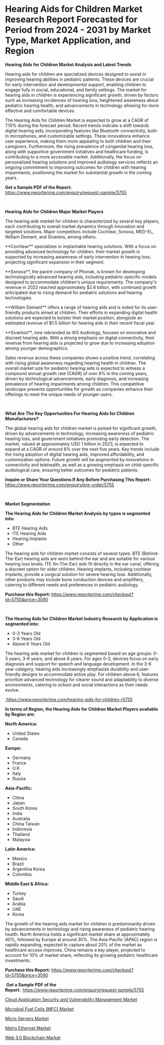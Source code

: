<p><h1>Hearing Aids for Children Market Research Report Forecasted for Period from 2024 -  2031 by Market Type, Market Application, and Region</h1></p><p><strong>Hearing Aids for Children Market Analysis and Latest Trends</strong></p>
<p><p>Hearing aids for children are specialized devices designed to assist in improving hearing abilities in pediatric patients. These devices are crucial for early intervention and developmental support, enabling children to engage fully in social, educational, and family settings. The market for hearing aids in children is experiencing significant growth, driven by factors such as increasing incidences of hearing loss, heightened awareness about pediatric hearing health, and advancements in technology allowing for more effective and comfortable devices.</p><p>The Hearing Aids for Children Market is expected to grow at a CAGR of 7.10% during the forecast period. Recent trends indicate a shift towards digital hearing aids, incorporating features like Bluetooth connectivity, built-in microphones, and customizable settings. These innovations enhance user experience, making them more appealing to both children and their caregivers. Furthermore, the rising prevalence of congenital hearing loss, along with supportive government initiatives and healthcare funding, is contributing to a more accessible market. Additionally, the focus on personalized hearing solutions and improved audiology services reflects an ongoing commitment to improving outcomes for children with hearing impairments, positioning the market for substantial growth in the coming years.</p></p>
<p><strong>Get a Sample PDF of the Report:&nbsp;</strong> <a href="https://www.reportprime.com/enquiry/request-sample/5755?utm_campaign=1743&utm_medium=2&utm_source=Github&utm_content=ia&utm_term=27112024&utm_id=hearing-aids-for-children">https://www.reportprime.com/enquiry/request-sample/5755</a></p>
<p>&nbsp;</p>
<p><strong>Hearing Aids for Children Major Market Players</strong></p>
<p><p>The hearing aids market for children is characterized by several key players, each contributing to overall market dynamics through innovation and targeted solutions. Major competitors include Cochlear, Sonova, MED-EL, William Demant, and Sivantos, among others.</p><p>**Cochlear** specializes in implantable hearing solutions. With a focus on providing advanced technology for children, their market growth is supported by increasing awareness of early intervention in hearing loss, projecting significant expansion in their segment.</p><p>**Sonova**, the parent company of Phonak, is known for developing technologically advanced hearing aids, including pediatric-specific models designed to accommodate children's unique requirements. The company's revenue in 2022 reached approximately $2.6 billion, with continued growth anticipated due to rising demand for pediatric solutions and hearing technologies.</p><p>**William Demant** offers a range of hearing aids and is noted for its user-friendly products aimed at children. Their efforts in expanding digital health solutions are expected to bolster their market position, alongside an estimated revenue of $1.5 billion for hearing aids in their recent fiscal year.</p><p>**Sivantos**, now rebranded as WS Audiology, focuses on innovative and discreet hearing aids. With a strong emphasis on digital connectivity, their revenue from hearing aids is projected to grow due to increasing adoption among younger demographics.</p><p>Sales revenue across these companies shows a positive trend, correlating with rising global awareness regarding hearing health in children. The overall market size for pediatric hearing aids is expected to witness a compound annual growth rate (CAGR) of over 8% in the coming years, driven by technological advancements, early diagnosis, and increasing prevalence of hearing impairments among children. This competitive landscape presents opportunities for growth as companies enhance their offerings to meet the unique needs of younger users.</p></p>
<p>&nbsp;</p>
<p><strong>What Are The Key Opportunities For Hearing Aids for Children Manufacturers?</strong></p>
<p><p>The global hearing aids for children market is poised for significant growth, driven by advancements in technology, increasing awareness of pediatric hearing loss, and government initiatives promoting early detection. The market, valued at approximately USD 1 billion in 2023, is expected to expand at a CAGR of around 8% over the next five years. Key trends include the rising adoption of digital hearing aids, improved affordability, and customization options. Future growth will be augmented by innovations in connectivity and telehealth, as well as a growing emphasis on child-specific audiological care, ensuring better outcomes for pediatric patients.</p></p>
<p><strong>Inquire or Share Your Questions If Any Before Purchasing This Report:</strong> <a href="https://www.reportprime.com/enquiry/pre-order/5755?utm_campaign=1743&utm_medium=2&utm_source=Github&utm_content=ia&utm_term=27112024&utm_id=hearing-aids-for-children">https://www.reportprime.com/enquiry/pre-order/5755</a></p>
<p>&nbsp;</p>
<p><strong>Market Segmentation</strong></p>
<p><strong>The Hearing Aids for Children Market Analysis by types is segmented into:</strong></p>
<p><ul><li>BTE Hearing Aids</li><li>ITE Hearing Aids</li><li>Hearing Implants</li><li>Other</li></ul></p>
<p><p>The hearing aids for children market consists of several types. BTE (Behind-The-Ear) hearing aids are worn behind the ear and are suitable for various hearing loss levels. ITE (In-The-Ear) aids fit directly in the ear canal, offering a discreet option for older children. Hearing implants, including cochlear implants, provide a surgical solution for severe hearing loss. Additionally, other products may include bone conduction devices and amplifiers, catering to different needs and preferences in pediatric audiology.</p></p>
<p><strong>Purchase this Report:&nbsp;</strong><a href="https://www.reportprime.com/checkout?id=5755&price=3590&utm_campaign=1743&utm_medium=2&utm_source=Github&utm_content=ia&utm_term=27112024&utm_id=hearing-aids-for-children">https://www.reportprime.com/checkout?id=5755&price=3590</a></p>
<p>&nbsp;</p>
<p><strong>The Hearing Aids for Children Market Industry Research by Application is segmented into:</strong></p>
<p><ul><li>0-3 Years Old</li><li>3-6 Years Old</li><li>Above 6 Years Old</li></ul></p>
<p><p>The hearing aids market for children is segmented based on age groups: 0-3 years, 3-6 years, and above 6 years. For ages 0-3, devices focus on early diagnosis and support for speech and language development. In the 3-6 year category, hearing aids increasingly emphasize durability and user-friendly designs to accommodate active play. For children above 6, features prioritize advanced technology for clearer sound and adaptability to diverse environments, catering to school and social interactions as their needs evolve.</p></p>
<p><a href="https://www.reportprime.com/hearing-aids-for-children-r5755?utm_campaign=1743&utm_medium=2&utm_source=Github&utm_content=ia&utm_term=27112024&utm_id=hearing-aids-for-children">&nbsp;https://www.reportprime.com/hearing-aids-for-children-r5755</a></p>
<p><strong>In terms of Region, the Hearing Aids for Children Market Players available by Region are:</strong></p>
<p>
    <p> <strong> North America: </strong>
        <ul>
            <li>United States</li>
            <li>Canada</li>
        </ul>
        </p> 
    <p> <strong> Europe: </strong>
        <ul>
            <li>Germany</li>
            <li>France</li>
            <li>U.K.</li>
            <li>Italy</li>
            <li>Russia</li>
        </ul>
        </p> 
    <p> <strong> Asia-Pacific: </strong>
        <ul>
            <li>China</li>
            <li>Japan</li>
            <li>South Korea</li>
            <li>India</li>
            <li>Australia</li>
            <li>China Taiwan</li>
            <li>Indonesia</li>
            <li>Thailand</li>
            <li>Malaysia</li>
        </ul>
        </p> 
    <p> <strong> Latin America: </strong>
        <ul>
            <li>Mexico</li>
            <li>Brazil</li>
            <li>Argentina Korea</li>
            <li>Colombia</li>
        </ul>
        </p> 
    <p> <strong> Middle East & Africa: </strong>
        <ul>
            <li>Turkey</li>
            <li>Saudi</li>
            <li>Arabia</li>
            <li>UAE</li>
            <li>Korea</li>
        </ul>
    </p>
    </p>
<p><p>The growth of the hearing aids market for children is predominantly driven by advancements in technology and rising awareness of pediatric hearing health. North America holds a significant market share at approximately 40%, followed by Europe at around 30%. The Asia-Pacific (APAC) region is rapidly expanding, expected to capture about 20% of the market as healthcare access improves. China remains a key player, projected to account for 10% of market share, reflecting its growing pediatric healthcare investments.</p></p>
<p><strong>Purchase this Report: </strong><a href="https://www.reportprime.com/checkout?id=5755&price=3590&utm_campaign=1743&utm_medium=2&utm_source=Github&utm_content=ia&utm_term=27112024&utm_id=hearing-aids-for-children">https://www.reportprime.com/checkout?id=5755&price=3590</a></p>
<p>&nbsp;<strong>Get a Sample PDF of the Report:&nbsp;&nbsp;</strong><a href="https://www.reportprime.com/enquiry/request-sample/5755?utm_campaign=1743&utm_medium=2&utm_source=Github&utm_content=ia&utm_term=27112024&utm_id=hearing-aids-for-children">https://www.reportprime.com/enquiry/request-sample/5755</a></p>
<p><strong></strong></p>
<p><p><a href="https://issuu.com/reportprime-2/docs/cloud-application-security-and-vuln_9880cbd311f78c?utm_campaign=1743&utm_medium=2&utm_source=Github&utm_content=ia&utm_term=27112024&utm_id=hearing-aids-for-children">Cloud Application Security and Vulnerability Management Market</a></p><p><a href="https://www.linkedin.com/pulse/microbial-fuel-cells-mfc-market-industry-landscape-growth-trajectories-enugf?utm_campaign=1743&utm_medium=2&utm_source=Github&utm_content=ia&utm_term=27112024&utm_id=hearing-aids-for-children">Microbial Fuel Cells (MFC) Market</a></p><p><a href="https://www.linkedin.com/pulse/comprehensive-analysis-global-micro-servers-market-2024-2031-hjane?utm_campaign=1743&utm_medium=2&utm_source=Github&utm_content=ia&utm_term=27112024&utm_id=hearing-aids-for-children">Micro Servers Market</a></p><p><a href="https://www.linkedin.com/pulse/financial-overview-market-analysis-metro-ethernet-shareholding-dl1re?utm_campaign=1743&utm_medium=2&utm_source=Github&utm_content=ia&utm_term=27112024&utm_id=hearing-aids-for-children">Metro Ethernet Market</a></p><p><a href="https://issuu.com/reportprime-2/docs/web-30-blockchain-market-size-2030._fd5b894b9dc5f5?utm_campaign=1743&utm_medium=2&utm_source=Github&utm_content=ia&utm_term=27112024&utm_id=hearing-aids-for-children">Web 3.0 Blockchain Market</a></p></p>